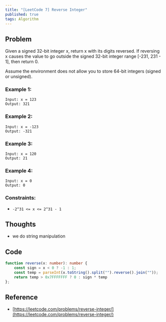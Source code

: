 ```yaml
---
title: "[LeetCode 7] Reverse Integer"
published: true
tags: Algorithm
---
```


## Problem

Given a signed 32-bit integer x, return x with its digits reversed. If reversing
x causes the value to go outside the signed 32-bit integer range [-231, 231 -
1], then return 0.

Assume the environment does not allow you to store 64-bit integers (signed or unsigned).

### Example 1:

```
Input: x = 123
Output: 321
```

### Example 2:

```
Input: x = -123
Output: -321
```

### Example 3:

```
Input: x = 120
Output: 21
```

### Example 4:

```
Input: x = 0
Output: 0
```
 
### Constraints:

- `-2^31 <= x <= 2^31 - 1`

## Thoughts

- we do string manipulation

## Code

```typescript
function reverse(x: number): number {
    const sign = x < 0 ? -1 : 1;
    const temp = parseInt(x.toString().split("").reverse().join(""));
    return temp > 0x7FFFFFFF ? 0 : sign * temp
};
```

## Reference

- [https://leetcode.com/problems/reverse-integer/](https://leetcode.com/problems/reverse-integer/)